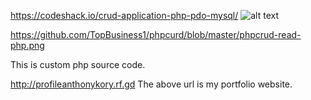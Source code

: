 https://codeshack.io/crud-application-php-pdo-mysql/
![alt text](https://raw.githubusercontent.com/username/projectname/branch/path/to/img.png)

https://github.com/TopBusiness1/phpcurd/blob/master/phpcrud-read-php.png

This is custom php source code.


http://profileanthonykory.rf.gd
The above url is my portfolio website.
